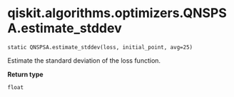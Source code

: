 # qiskit.algorithms.optimizers.QNSPSA.estimate\_stddev

`static QNSPSA.estimate_stddev(loss, initial_point, avg=25)`

Estimate the standard deviation of the loss function.

**Return type**

`float`

